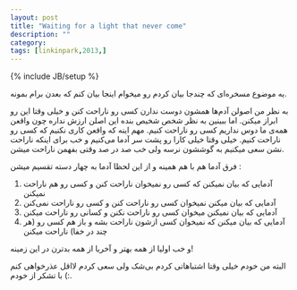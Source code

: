 ```yaml
---
layout: post
title: "Waiting for a light that never come"
description: ""
category: 
tags: [linkinpark,2013,]
---
```

{% include JB/setup %}
<p>
یه موضوع مسخره‌ای که چندجا بیان کردم رو میخوام اینجا بیان کنم که بعدن برام بمونه. 
</p>
<p>
به نظر من اصولن آدم‌ها همشون دوست ندارن کسی رو ناراحت کنن و خیلی وقتا این رو ابراز میکنن. اما ببینین به نظر شخص شخیص بنده این اصلن ارزش نداره چون واقعن همه‌ی ما دوس نداریم کسی رو ناراحت کنیم. مهم اینه که واقعن کاری نکنیم که کسی رو ناراحت کنیم. خیلی وقتا خیلی کارا رو پشت سر آدما می‌کنیم و خب برای اینکه ناراحت نشن سعی میکنیم به گوششون نرسه ولی خب صد در صد وقتی بفهمن ناراحت میشن. 
</p>

<p>
فرق آدما هم با هم همینه و از این لحظا آدما به چهار دسته تقسیم میشن : <br>
<ol>
<li>آدمایی که بیان نمیکنن که کسی رو نمیخوان ناراحت کنن و کسی رو هم ناراحت نمیکنن </li>
<li>آدمایی که بیان میکنن نمیخوان کسی رو ناراحت کنن و کسی رو ناراحت نمی‌کنن</li>
<li>آدمایی که بیان نمیکنن میخوان کسی رو ناراحت نکنن و کسانی رو ناراحت میکنن</li>
<li>آدمایی که بیان میکنن که نمیخوان کسی ازشون ناراحت بشه و باز هم کسی رو (هر چند در خفا) ناراحت میکنن</li>

</ol>
و خب اولیا از همه بهتر و آخریا از همه بدترن در این زمینه!
</p>
<p>
البته من خودم خیلی وقتا اشتباهاتی کردم بی‌شک ولی سعی کردم لااقل عذرخواهی کنم :) با تشکر از خودم.
</p>
